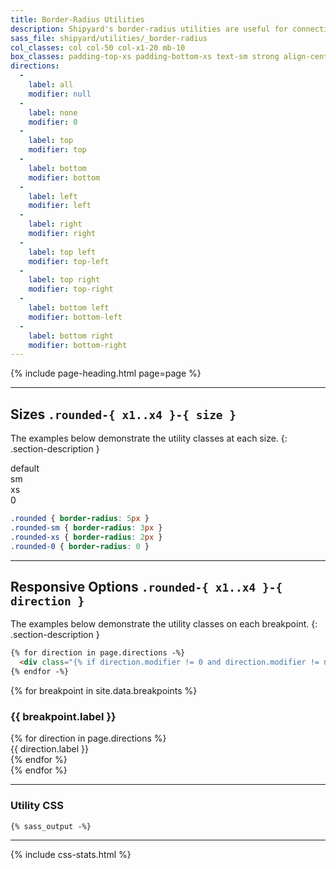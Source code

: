 ```yaml
---
title: Border-Radius Utilities
description: Shipyard's border-radius utilities are useful for connecting components together.
sass_file: shipyard/utilities/_border-radius
col_classes: col col-50 col-x1-20 mb-10
box_classes: padding-top-xs padding-bottom-xs text-sm strong align-center bg-gray-light gray-dark
directions:
  -
    label: all
    modifier: null
  -
    label: none
    modifier: 0
  -
    label: top
    modifier: top
  -
    label: bottom
    modifier: bottom
  -
    label: left
    modifier: left
  -
    label: right
    modifier: right
  -
    label: top left
    modifier: top-left
  -
    label: top right
    modifier: top-right
  -
    label: bottom left
    modifier: bottom-left
  -
    label: bottom right
    modifier: bottom-right
---
```


{% include page-heading.html page=page %}

---

## Sizes `.rounded-{ x1..x4 }-{ size }`
The examples below demonstrate the utility classes at each size.
{: .section-description }

<div class="col-container">
  <div class="{{ page.col_classes }}">
    <div class="{{ page.box_classes }} rounded">default</div>
  </div>
  <div class="{{ page.col_classes }}">
    <div class="{{ page.box_classes }} rounded-sm">sm</div>
  </div>
  <div class="{{ page.col_classes }}">
    <div class="{{ page.box_classes }} rounded-xs">xs</div>
  </div>
  <div class="{{ page.col_classes }}">
    <div class="{{ page.box_classes }} rounded-0">0</div>
  </div>
</div>

```css
.rounded { border-radius: 5px }
.rounded-sm { border-radius: 3px }
.rounded-xs { border-radius: 2px }
.rounded-0 { border-radius: 0 }
```

---

## Responsive Options `.rounded-{ x1..x4 }-{ direction }`
The examples below demonstrate the utility classes on each breakpoint.
{: .section-description }

```html
{% for direction in page.directions -%}
  <div class="{% if direction.modifier != 0 and direction.modifier != none %}rounded {% endif %}{{ 'rounded' | component_css_class: direction.modifier }}"><!-- {{ direction.label }} --></div>
{% endfor -%}
```

{% for breakpoint in site.data.breakpoints %}
  <h3 class="text-md text-light mt-30 mb-10">{{ breakpoint.label }}</h3>
  <div class="col-container">
    {% for direction in page.directions %}
      <div class="{{ page.col_classes }}">
        <div class="{{ page.box_classes }} rounded {{ 'rounded' | component_css_class: breakpoint.modifier, direction.modifier }}" tooltip="{{ '.rounded' | component_css_class: breakpoint.modifier, direction.modifier }}">
          {{ direction.label }}
        </div>
      </div>
    {% endfor %}
  </div>
{% endfor %}

---

### Utility CSS
```css
{% sass_output -%}
```

---

{% include css-stats.html %}

